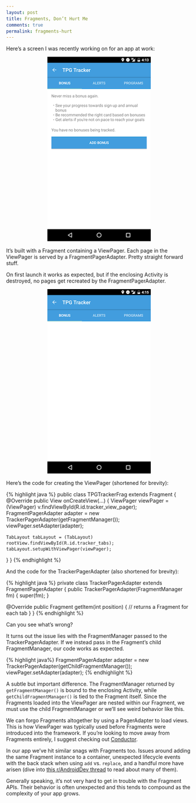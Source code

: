 ```yaml
---
layout: post
title: Fragments, Don’t Hurt Me
comments: true
permalink: fragments-hurt
---
```


<!-- excerpt.start -->
Here’s a screen I was recently working on for an app at work:

<div style="text-align: center;"><img src="../assets/viewpager-good.png"></div>

It’s built with a Fragment containing a ViewPager. Each page in the ViewPager is served by a FragmentPagerAdapter. Pretty straight forward stuff.

On first launch it works as expected, but if the enclosing Activity is destroyed, no pages get recreated by the FragmentPagerAdapter.<!-- excerpt.end -->

<div style="text-align: center;"><img src="../assets/viewpager-bad.png"></div>

Here’s the code for creating the ViewPager (shortened for brevity):

{% highlight java %}
public class TPGTrackerFrag extends Fragment {
  @Override
  public View onCreateView(...) {
    ViewPager viewPager = (ViewPager) v.findViewById(R.id.tracker_view_pager);
    FragmentPagerAdapter adapter = new TrackerPagerAdapter(getFragmentManager());
    viewPager.setAdapter(adapter);

    TabLayout tabLayout = (TabLayout) rootView.findViewById(R.id.tracker_tabs);
    tabLayout.setupWithViewPager(viewPager);
  }
}
{% endhighlight %}

And the code for the TrackerPagerAdapter (also shortened for brevity):

{% highlight java %}
private class TrackerPagerAdapter extends FragmentPagerAdapter {
  public TrackerPagerAdapter(FragmentManager fm) {
    super(fm);
  }

  @Override
  public Fragment getItem(int position) {
    // returns a Fragment for each tab
  }
}
{% endhighlight %}

Can you see what’s wrong?

It turns out the issue lies with the FragmentManager passed to the TrackerPagerAdapter. If we instead pass in the Fragment’s child FragmentManager, our code works as expected.

{% highlight java%}
FragmentPagerAdapter adapter = new TrackerPagerAdapter(getChildFragmentManager());
viewPager.setAdapter(adapter);
{% endhighlight %}

A subtle but important difference. The FragmentManager returned by `getFragmentManager()` is bound to the enclosing Activity, while `getChildFragmentManager()` is tied to the Fragment itself. Since the Fragments loaded into the ViewPager are nested within our Fragment, we must use the child FragmentManager or we’ll see weird behavior like this.

We can forgo Fragments altogether by using a PagerAdapter to load views. This is how ViewPager was typically used before Fragments were introduced into the framework. If you’re looking to move away from Fragments entirely, I suggest checking out [Conductor](https://github.com/bluelinelabs/Conductor).

In our app we’ve hit similar snags with Fragments too. Issues around adding the same Fragment instance to a container, unexpected lifecycle events with the back stack when using `add` vs. `replace`, and a handful more have arisen (dive into [this r/AndroidDev thread](https://www.reddit.com/r/androiddev/comments/53ca54/fragments_what_are_they_good_for/) to read about many of them).

Generally speaking, it’s not very hard to get in trouble with the Fragment APIs. Their behavior is often unexpected and this tends to compound as the complexity of your app grows.